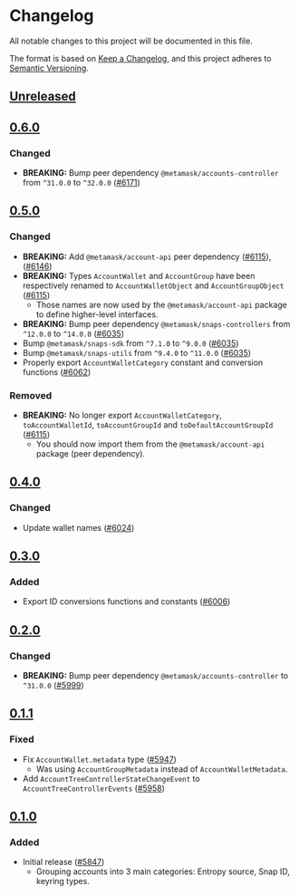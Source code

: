 # Changelog

All notable changes to this project will be documented in this file.

The format is based on [Keep a Changelog](https://keepachangelog.com/en/1.0.0/),
and this project adheres to [Semantic Versioning](https://semver.org/spec/v2.0.0.html).

## [Unreleased]

## [0.6.0]

### Changed

- **BREAKING:** Bump peer dependency `@metamask/accounts-controller` from `^31.0.0` to `^32.0.0` ([#6171](https://github.com/MetaMask/core/pull/6171))

## [0.5.0]

### Changed

- **BREAKING:** Add `@metamask/account-api` peer dependency ([#6115](https://github.com/MetaMask/core/pull/6115)), ([#6146](https://github.com/MetaMask/core/pull/6146))
- **BREAKING:** Types `AccountWallet` and `AccountGroup` have been respectively renamed to `AccountWalletObject` and `AccountGroupObject` ([#6115](https://github.com/MetaMask/core/pull/6115))
  - Those names are now used by the `@metamask/account-api` package to define higher-level interfaces.
- **BREAKING:** Bump peer dependency `@metamask/snaps-controllers` from `^12.0.0` to `^14.0.0` ([#6035](https://github.com/MetaMask/core/pull/6035))
- Bump `@metamask/snaps-sdk` from `^7.1.0` to `^9.0.0` ([#6035](https://github.com/MetaMask/core/pull/6035))
- Bump `@metamask/snaps-utils` from `^9.4.0` to `^11.0.0` ([#6035](https://github.com/MetaMask/core/pull/6035))
- Properly export `AccountWalletCategory` constant and conversion functions ([#6062](https://github.com/MetaMask/core/pull/6062))

### Removed

- **BREAKING:** No longer export `AccountWalletCategory`, `toAccountWalletId`, `toAccountGroupId` and `toDefaultAccountGroupId` ([#6115](https://github.com/MetaMask/core/pull/6115))
  - You should now import them from the `@metamask/account-api` package (peer dependency).

## [0.4.0]

### Changed

- Update wallet names ([#6024](https://github.com/MetaMask/core/pull/6024))

## [0.3.0]

### Added

- Export ID conversions functions and constants ([#6006](https://github.com/MetaMask/core/pull/6006))

## [0.2.0]

### Changed

- **BREAKING:** Bump peer dependency `@metamask/accounts-controller` to `^31.0.0` ([#5999](https://github.com/MetaMask/core/pull/5999))

## [0.1.1]

### Fixed

- Fix `AccountWallet.metadata` type ([#5947](https://github.com/MetaMask/core/pull/5947))
  - Was using `AccountGroupMetadata` instead of `AccountWalletMetadata`.
- Add `AccountTreeControllerStateChangeEvent` to `AccountTreeControllerEvents` ([#5958](https://github.com/MetaMask/core/pull/5958))

## [0.1.0]

### Added

- Initial release ([#5847](https://github.com/MetaMask/core/pull/5847))
  - Grouping accounts into 3 main categories: Entropy source, Snap ID, keyring types.

[Unreleased]: https://github.com/MetaMask/core/compare/@metamask/account-tree-controller@0.6.0...HEAD
[0.6.0]: https://github.com/MetaMask/core/compare/@metamask/account-tree-controller@0.5.0...@metamask/account-tree-controller@0.6.0
[0.5.0]: https://github.com/MetaMask/core/compare/@metamask/account-tree-controller@0.4.0...@metamask/account-tree-controller@0.5.0
[0.4.0]: https://github.com/MetaMask/core/compare/@metamask/account-tree-controller@0.3.0...@metamask/account-tree-controller@0.4.0
[0.3.0]: https://github.com/MetaMask/core/compare/@metamask/account-tree-controller@0.2.0...@metamask/account-tree-controller@0.3.0
[0.2.0]: https://github.com/MetaMask/core/compare/@metamask/account-tree-controller@0.1.1...@metamask/account-tree-controller@0.2.0
[0.1.1]: https://github.com/MetaMask/core/compare/@metamask/account-tree-controller@0.1.0...@metamask/account-tree-controller@0.1.1
[0.1.0]: https://github.com/MetaMask/core/releases/tag/@metamask/account-tree-controller@0.1.0

